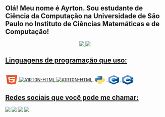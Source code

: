 ## Olá! Meu nome é Ayrton. Sou estudante de Ciência da Computação na Universidade de São Paulo no Instituto de Ciências Matemáticas e de Computação!
<div align="center">
  <a href="https://github.com/A1RT0N">
  <img height="180em" src="https://github-readme-stats.vercel.app/api?username=A1RT0N&show_icons=true&theme=tokyonight&include_all_commits=true&count_private=true"/>
  <img height="180em" src="https://github-readme-stats.vercel.app/api/top-langs/?username=A1RT0N&layout=compact&langs_count=7&theme=radical&title_color=synthwave"/>
</div>
  
  ## Linguagens de programação que uso:
<div style="display: inline_block"><br>
  <img align="center" alt="A1RT0N-HTML" height="30" width="40" src="https://raw.githubusercontent.com/devicons/devicon/master/icons/html5/html5-original.svg">
  <img align="center" alt="A1RT0N-HTML" height="30" width="40" src="https://cdn.jsdelivr.net/gh/devicons/devicon/icons/css3/css3-original.svg" />
  <img align="center" alt="A1RT0N-HTML" height="30" width="40" src="https://cdn.jsdelivr.net/gh/devicons/devicon/icons/javascript/javascript-plain.svg" />
  <img align="center" alt="A1RT0N-Python" height="30" width="40" src="https://raw.githubusercontent.com/devicons/devicon/master/icons/python/python-original.svg">
  <img align="center" alt="A1RT0N-C" height="30" width="40" src="https://raw.githubusercontent.com/devicons/devicon/master/icons/c/c-original.svg">
  <img align="center" alt="A1RT0N-Csharp" height="30" width="40" src="https://raw.githubusercontent.com/devicons/devicon/master/icons/cplusplus/cplusplus-original.svg">

<div> 
  
  ## Redes sociais que você pode me chamar:
  <a href="https://instagram.com/_ayrton_filho_" target="_blank"><img src="https://img.shields.io/badge/-Instagram-%23E4405F?style=for-the-badge&logo=instagram&logoColor=white" target="_blank"></a>
    <a href="https://t.me/AyrtonFilho" target="_blank"><img src="https://img.shields.io/badge/Telegram-2CA5E0?style=for-the-badge&logo=telegram&logoColor=white" target="_blank"></a>
  <a href = "mailto:ayrtoncostaganemfilho@gmail.com"><img src="https://img.shields.io/badge/-Gmail-%23333?style=for-the-badge&logo=gmail&logoColor=white" target="_blank"></a>
  <a href="https://www.linkedin.com/in/ayrton-costa-ganem-filho-2b0316219/" target="_blank"><img src="https://img.shields.io/badge/-LinkedIn-%230077B5?style=for-the-badge&logo=linkedin&logoColor=white" target="_blank"></a> 


 
</div>
  
